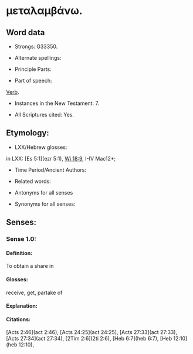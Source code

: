 # μεταλαμβάνω.

<!-- Status: S2=NeedsReview -->
<!-- Lexica used for edits: BDAG, FFM, LN, A-S -->

## Word data

* Strongs: G33350.

* Alternate spellings:

* Principle Parts: 

* Part of speech: 

[Verb](http://ugg.readthedocs.io/en/latest/verb.html).

* Instances in the New Testament: 7.

* All Scriptures cited: Yes.

## Etymology: 

* LXX/Hebrew glosses: 

in LXX: [Es 5:1](ezr 5:1), [Wi 18:9](wis.18.9), I-IV Mac12*;

* Time Period/Ancient Authors: 

* Related words: 

* Antonyms for all senses

* Synonyms for all senses: 

## Senses: 

### Sense 1.0:

#### Definition: 

To obtain a share in

#### Glosses:

receive, get, partake of

#### Explanation:

#### Citations:

 [Acts 2:46](act 2:46),  [Acts 24:25](act 24:25),  [Acts 27:33](act 27:33),  [Acts 27:34](act 27:34),  [2Tim 2:6](2ti 2:6),  [Heb 6:7](heb 6:7),  [Heb 12:10](heb 12:10), 


